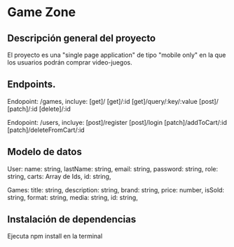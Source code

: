 # Game Zone

## Descripción general del proyecto

El proyecto es una "single page application" de tipo "mobile only" en la que los usuarios podrán comprar video-juegos.

## Endpoints.

Endopoint: /games, incluye:
[get]/ [get]/:id [get]/query/:key/:value [post]/ [patch]/:id [delete]/:id

Endopoint: /users, incluye:
[post]/register [post]/login [patch]/addToCart/:id [patch]/deleteFromCart/:id

## Modelo de datos

User:
name: string,
lastName: string,
email: string,
password: string,
role: string,
carts: Array de Ids,
id: string,

Games:
title: string,
description: string,
brand: string,
price: number,
isSold: string,
format: string,
media: string,
id: string,

## Instalación de dependencias

Ejecuta npm install en la terminal
